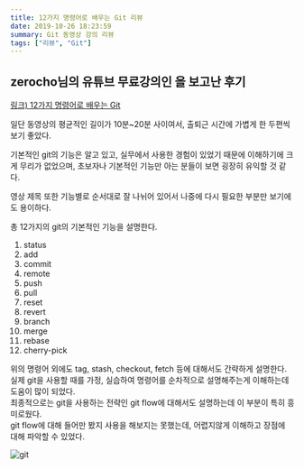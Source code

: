 ```yaml
---
title: 12가지 명령어로 배우는 Git 리뷰
date: 2019-10-26 18:23:59
summary: Git 동영상 강의 리뷰
tags: ["리뷰", "Git"]
---
```


## zerocho님의 유튜브 무료강의인 을 보고난 후기

[링크) 12가지 명령어로 배우는 Git](https://www.youtube.com/playlist?list=PLcqDmjxt30RvjqpIBi4mtkK5LkzYtXluF)

일단 동영상의 평균적인 길이가 10분~20분 사이여서, 출퇴근 시간에 가볍게 한 두편씩 보기 좋았다.

기본적인 git의 기능은 알고 있고, 실무에서 사용한 경험이 있었기 때문에 이해하기에 크게 무리가 없었으며, 초보자나 기본적인 기능만 아는 분들이 보면 굉장히 유익할 것 같다.

영상 제목 또한 기능별로 순서대로 잘 나뉘어 있어서 나중에 다시 필요한 부분만 보기에도 용이하다.

총 12가지의 git의 기본적인 기능을 설명한다.

1. status
2. add
3. commit
4. remote
5. push
6. pull
7. reset
8. revert
9. branch
10. merge
11. rebase
12. cherry-pick

위의 명령어 외에도 tag, stash, checkout, fetch 등에 대해서도 간략하게 설명한다.  
실제 git을 사용할 때를 가정, 실습하여 명령어를 순차적으로 설명해주는게 이해하는데 도움이 많이 되었다.  
최종적으로는 git을 사용하는 전략인 git flow에 대해서도 설명하는데 이 부분이 특히 흥미로웠다.  
git flow에 대해 들어만 봤지 사용을 해보지는 못했는데, 어렵지않게 이해하고 장점에 대해 파악할 수 있었다.

![git](https://user-images.githubusercontent.com/54297322/67617573-482b9080-f81f-11e9-9511-0c1561615210.PNG)
